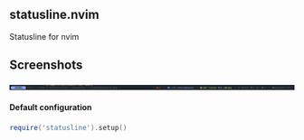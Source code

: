 ## statusline.nvim

Statusline for nvim

## Screenshots

<p>
<img width='700' src='https://github.com/shavelskiy/statusline.nvim/blob/master/statusline.png'/>
</p>

#### Default configuration

```lua
require('statusline').setup()
```
